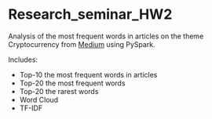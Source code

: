 # Research_seminar_HW2

Analysis of the most frequent words in articles on the theme Cryptocurrency from [Medium](https://user-images.githubusercontent.com/48569157/160193365-2eb7bbca-8591-42a5-82f7-b6eff538e472.png) using PySpark.

Includes:
- Top-10 the most frequent words in articles
- Top-20 the most frequent words
- Top-20 the rarest words
- Word Cloud 
- TF-IDF
